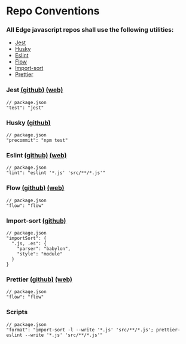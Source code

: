 # Repo Conventions

### All Edge javascript repos shall use the following utilities:
* [Jest](#Jest)
* [Husky](#Husky)
* [Eslint](Eslint)
* [Flow](Flow)
* [Import-sort](Import-sort)
* [Prettier](Prettier)

### Jest [(github)](https://github.com/facebook/jest) [(web)](http://jestjs.io/)
  ```
  // package.json
  "test": "jest"
  ```

### Husky [(github)](https://github.com/typicode/husky)
  ```
  // package.json
  "precommit": "npm test"
  ```

### Eslint [(github)](https://github.com/eslint/eslint) [(web)](https://eslint.org/)
  ```
  // package.json
  "lint": "eslint '*.js' 'src/**/*.js'"
  ```

### Flow [(github)](https://github.com/facebook/flow) [(web)](https://flow.org/)
  ```
  // package.json
  "flow": "flow"
  ```

### Import-sort [(github)](https://github.com/renke/import-sort)
```
// package.json
"importSort": {
  ".js, .es": {
    "parser": "babylon",
    "style": "module"
  }
}
```

### Prettier [(github)](https://github.com/prettier/prettier) [(web)](https://prettier.io/)
```
// package.json
"flow": "flow"
```

### Scripts
```
// package.json
"format": "import-sort -l --write '*.js' 'src/**/*.js'; prettier-eslint --write '*.js' 'src/**/*.js'"
```
